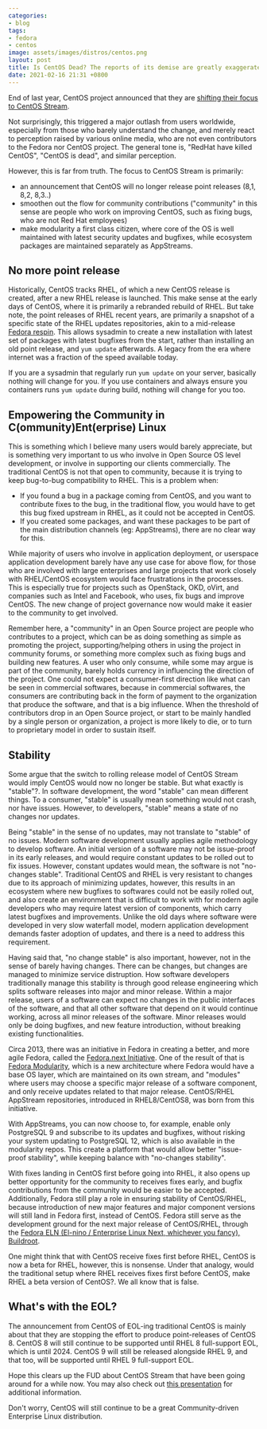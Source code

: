 ```yaml
---
categories:
- blog
tags:
- fedora
- centos
image: assets/images/distros/centos.png
layout: post
title: Is CentOS Dead? The reports of its demise are greatly exaggerated.
date: 2021-02-16 21:31 +0800
---
```

End of last year, CentOS project announced that they are [shifting their
focus to CentOS Stream](https://blog.centos.org/2020/12/future-is-centos-stream/). 

Not surprisingly, this triggered a major outlash from users worldwide, especially
from those who barely understand the change, and merely react to perception
raised by various online media, who are not even contributors to the Fedora nor
CentOS project. The general tone is, "RedHat have killed CentOS", "CentOS is dead",
and similar perception.

However, this is far from truth. The focus to CentOS Stream is primarily:

* an announcement that CentOS will no longer release point releases (8,1, 8,2, 8,3..)
* smoothen out the flow for community contributions ("community" in this sense are
  people who work on improving CentOS, such as fixing bugs, who are not Red Hat employees)
* make modularity a first class citizen, where core of the OS is well maintained with
  latest security updates and bugfixes, while ecosystem packages are maintained separately
  as AppStreams.

No more point release
----------------------

Historically, CentOS tracks RHEL, of which a new CentOS release is created, after a new 
RHEL release is launched. This make sense at the early days of CentOS, where it is primarily
a rebranded rebuild of RHEL. But take note, the point releases of RHEL recent years, are 
primarily a snapshot of a specific state of the RHEL updates repositories, akin to a 
mid-release [Fedora respin](https://fedoraproject.org/wiki/Respins-SIG). This allows 
sysadmin to create a new installation with latest set of packages with latest bugfixes
from the start, rather than installing an old point release, and `yum update` afterwards. 
A legacy from the era where internet was a fraction of the speed available today.

If you are a sysadmin that regularly run `yum update` on your server, basically nothing will
change for you. If you use containers and always ensure you containers runs `yum update` during
build, nothing will change for you too. 

Empowering the Community in C(ommunity)Ent(erprise) Linux
-----------------------------------------------------------

This is something which I believe many users would barely appreciate, but is something very
important to us who involve in Open Source OS level development, or involve in supporting 
our clients commercially. The traditional CentOS is not that open to community, because
it is trying to keep bug-to-bug compatibility to RHEL. This is a problem when:

* If you found a bug in a package coming from CentOS, and you want to contribute fixes 
  to the bug, in the traditional flow, you would have to get this bug fixed upstream in RHEL,
  as it could not be accepted in CentOS.
* If you created some packages, and want these packages to be part of the main distribution
  channels (eg: AppStreams), there are no clear way for this. 

While majority of users who involve in application deployment, or userspace application
development barely have any use case for above flow, for those who are involved with 
large enterprises and large projects that work closely with RHEL/CentOS ecosystem would face
frustrations in the processes. This is especially true for projects such as OpenStack, OKD,
oVirt, and companies such as Intel and Facebook, who uses, fix bugs and improve CentOS. The 
new change of project governance now would make it easier to the community to get involved.

Remember here, a "community" in an Open Source project are people who contributes to a project,
which can be as doing something as simple as promoting the project, supporting/helping
others in using the project in community forums, or something more complex such as fixing bugs
and building new features. A user who only consume, while some may argue is part of the community,
barely holds currency in influencing the direction of the project. One could not expect 
a consumer-first direction like what can be seen in commercial softwares, because in commercial
softwares, the consumers are contributing back in the form of payment to the organization
that produce the software, and that is a big influence. When the threshold of contributors 
drop in an Open Source project, or start to be mainly handled by a single person or organization,
a project is more likely to die, or to turn to proprietary model in order to sustain itself.

Stability
-----------

Some argue that the switch to rolling release model of CentOS Stream would imply CentOS 
would now no longer be stable. But what exactly is "stable"?. In software development,
the word "stable" can mean different things. To a consumer, "stable" is usually mean
something would not crash, nor have issues. However, to developers, "stable" means
a state of no changes nor updates. 

Being "stable" in the sense of no updates, may not translate to "stable" of no issues.
Modern software development usually applies agile methodology to develop software. 
An initial version of a software may not be issue-proof in its early releases, and
would require constant updates to be rolled out to fix issues. However, constant
updates would mean, the software is not "no-changes stable". Traditional CentOS and
RHEL is very resistant to changes due to its approach of minimizing updates, however, 
this results in an ecosystem where new bugfixes to softwares could not be easily rolled out, and
also create an environment that is difficult to work with for modern agile developers
who may require latest version of components, which carry latest bugfixes and improvements. 
Unlike the old days where software were developed in very slow waterfall model, modern
application development demands faster adoption of updates, and there is a need to
address this requirement. 

Having said that, "no change stable" is also important, however, not in the sense of 
barely having changes. There can be changes, but changes are managed to minimize service
distruption. How software developers traditionally manage this stability is 
through good release engineering which splits software releases into major and minor release. 
Within a major release, users of a software can expect no changes in the public interfaces
of the software, and that all other software that depend on it would continue working,
across all minor releases of the software. Minor releases would only be doing bugfixes,
and new feature introduction, without breaking existing functionalities. 

Circa 2013, there was an initiative in Fedora in creating a better, and more agile Fedora, 
called the [Fedora.next Initiative](https://fedoraproject.org/wiki/Fedora.next). One of 
the result of that is [Fedora Modularity](https://docs.fedoraproject.org/en-US/modularity/), 
which is a new architecture where Fedora would have a base OS layer, which are maintained 
on its own stream, and "modules" where users may choose a specific major release of a 
software component, and only receive updates related to that major release. CentOS/RHEL
AppStream repositories, introduced in RHEL8/CentOS8, was born from this initiative. 

With AppStreams, you can now choose to, for example, enable only PostgreSQL 9 and subscribe 
to its updates and bugfixes, without risking your system updating to PostgreSQL 12, which 
is also available in the modularity repos. This create a platform that would allow 
better "issue-proof stability", while keeping balance with "no-changes stability". 

With fixes landing in CentOS first before going into RHEL, it also opens up better opportunity
for the community to receives fixes early, and bugfix contributions from the community
would be easier to be accepted. Additionally, Fedora still play a role in ensuring stability
of CentOS/RHEL, because introduction of new major features and major component versions will
still land in Fedora first, instead of CentOS. Fedora still serve as the development
ground for the next major release of CentOS/RHEL, through the 
[Fedora ELN (El-nino / Enterprise Linux Next, whichever you fancy), Buildroot](https://docs.fedoraproject.org/en-US/eln/). 

One might think that with CentOS receive fixes first before RHEL, CentOS is now a beta for RHEL,
however, this is nonsense. Under that analogy, would the traditional setup where RHEL receives 
fixes first before CentOS, make RHEL a beta version of CentOS?. We all know that is false. 

What's with the EOL?
---------------------

The announcement from CentOS of EOL-ing traditional CentOS is mainly about that they are
stopping the effort to produce point-releases of CentOS 8. CentOS 8 will still continue to
be supported until RHEL 8 full-support EOL, which is until 2024. CentOS 9 will still 
be released alongside RHEL 9, and that too, will be supported until RHEL 9 full-support EOL.

Hope this clears up the FUD about CentOS Stream that have been going around for a while now. 
You may also check out [this presentation](https://www.slideshare.net/kagesenshi/centos-stream-how-will-this-impact-you) for additional information. 

Don't worry, CentOS will still continue to be a great Community-driven Enterprise Linux 
distribution. 
